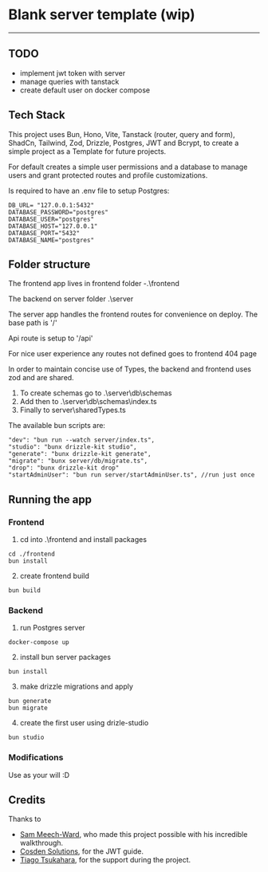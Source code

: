 # Blank server template (wip)
---
## TODO

- implement jwt token with server
- manage queries with tanstack
- create default user on docker compose

## Tech Stack

This project uses Bun, Hono, Vite, Tanstack (router, query and form), ShadCn, Tailwind, Zod, Drizzle, Postgres, JWT and Bcrypt, to create a simple project as a Template for future projects.

For default creates a simple user permissions and a database to manage users and grant protected routes and profile customizations.

Is required to have an .env file to setup Postgres:

```
DB_URL= "127.0.0.1:5432"
DATABASE_PASSWORD="postgres"
DATABASE_USER="postgres"
DATABASE_HOST="127.0.0.1"
DATABASE_PORT="5432"
DATABASE_NAME="postgres"
```
## Folder structure

The frontend app lives in frontend folder
-.\frontend

The backend on server folder
.\server

The server app handles the frontend routes for convenience on deploy. The base path is '/'

Api route is setup to '/api'

For nice user experience any routes not defined goes to frontend 404 page

In order to maintain concise use of Types, the backend and frontend uses zod and are shared.

1. To create schemas go to .\server\db\schemas
2. Add then to .\server\db\schemas\index.ts
3. Finally to server\sharedTypes.ts

The available bun scripts are:
```
"dev": "bun run --watch server/index.ts",
"studio": "bunx drizzle-kit studio",
"generate": "bunx drizzle-kit generate",
"migrate": "bunx server/db/migrate.ts",
"drop": "bunx drizzle-kit drop"
"startAdminUser": "bun run server/startAdminUser.ts", //run just once
```
   
## Running the app

### Frontend
1. cd into .\frontend and install packages
```
cd ./frontend
bun install
```
2. create frontend build
```
bun build
```

### Backend
1. run Postgres server 
```
docker-compose up
```

2. install bun server packages
```
bun install
```

3. make drizzle migrations and apply
```
bun generate
bun migrate
```
4. create the first user using drizle-studio
```
bun studio
```
### Modifications

Use as your will :D

## Credits

Thanks to
- [Sam Meech-Ward](https://www.youtube.com/watch?v=jXyTIQOfTTk), who made this project possible with his incredible walkthrough.
- [Cosden Solutions](https://www.youtube.com/watch?v=AcYF18oGn6Y), for the JWT guide.
- [Tiago Tsukahara](https://www.linkedin.com/in/tiagotsukahara/), for the support during the project.
